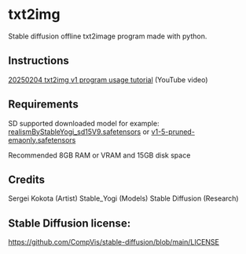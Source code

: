 # txt2img
Stable diffusion offline txt2image program made with python.

## Instructions
[20250204 txt2img v1 program usage tutorial](https://www.youtube.com/watch?v=oWH21B5XRZQ) (YouTube video)

## Requirements
SD supported downloaded model for example:
[realismByStableYogi_sd15V9.safetensors](https://civitai.com/api/download/models/66991?type=Model&format=SafeTensor&size=full&fp=fp16)
or
[v1-5-pruned-emaonly.safetensors](https://huggingface.co/stable-diffusion-v1-5/stable-diffusion-v1-5/resolve/main/v1-5-pruned-emaonly.safetensors?download=true)

Recommended 8GB RAM or VRAM and 15GB disk space

## Credits
Sergei Kokota (Artist)
Stable_Yogi (Models)
Stable Diffusion (Research)

## Stable Diffusion license:
https://github.com/CompVis/stable-diffusion/blob/main/LICENSE
